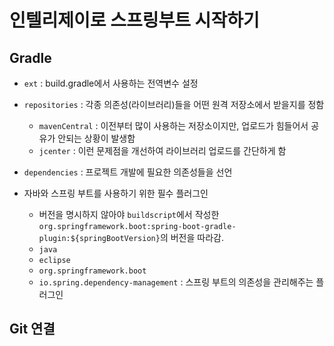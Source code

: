 # 인텔리제이로 스프링부트 시작하기

## Gradle

* `ext` : build.gradle에서 사용하는 전역변수 설정
* `repositories` : 각종 의존성(라이브러리)들을 어떤 원격 저장소에서 받을지를 정함
  * `mavenCentral` : 이전부터 많이 사용하는 저장소이지만, 업로드가 힘들어서 공유가 안되는 상황이 발생함
  * `jcenter` : 이런 문제점을 개선하여 라이브러리 업로드를 간단하게 함
* `dependencies` : 프로젝트 개발에 필요한 의존성들을 선언

* 자바와 스프링 부트를 사용하기 위한 필수 플러그인
  * 버전을 명시하지 않아야 `buildscript`에서 작성한 `org.springframework.boot:spring-boot-gradle-plugin:${springBootVersion}`의 버전을 따라감.
  * `java`
  * `eclipse`
  * `org.springframework.boot`
  * `io.spring.dependency-management` : 스프링 부트의 의존성을 관리해주는 플러그인

## Git 연결
